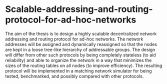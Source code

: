 # Scalable-addressing-and-routing-protocol-for-ad-hoc-networks
The aim of the thesis is to design a highly scalable decentralized network addressing and routing protocol for ad-hoc networks. The network addresses will be assigned and dynamically reassigned so that the nodes are kept in a loose tree-like hierarchy of addressable groups. The design will differ from other such protocols by being completely stateless (to aid reliability) and able to organize the network in a way that minimizes the sizes of the routing tables on all nodes (to improve efficiency). The resulting protocol will be implemented in a matching network simulator for being tested, benchmarked, and possibly compared with other protocols.
